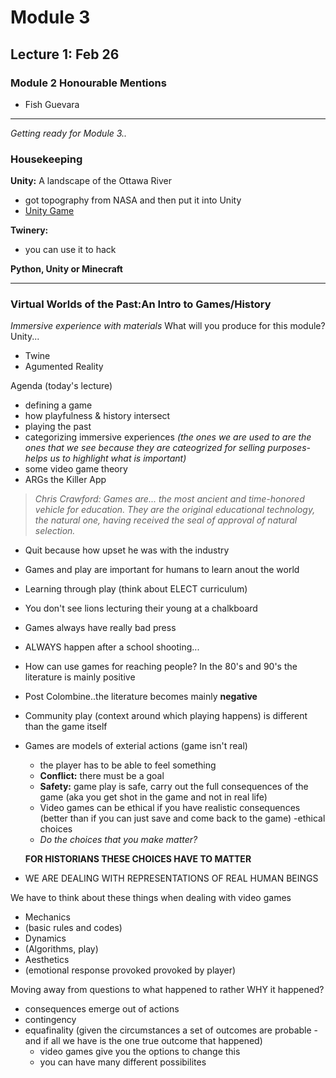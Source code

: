 # Module 3 
## Lecture 1: Feb 26

### Module 2 Honourable Mentions
- Fish Guevara
***
*Getting ready for Module 3..*

### Housekeeping

**Unity:** A landscape of the Ottawa River

- got topography from NASA and then put it into Unity
- [Unity Game](http://dhcu.ca/prairie-package-test/)

**Twinery:**
- you can use it to hack

**Python, Unity or Minecraft**
***
### Virtual Worlds of the Past:An Intro to Games/History

*Immersive experience with materials*
 What will you produce for this module? Unity...
 - Twine
 - Agumented Reality 
 
Agenda (today's lecture)

- defining a game
- how playfulness & history intersect
- playing the past
- categorizing immersive experiences *(the ones we are used to are the ones that we see because they are cateogrized for selling purposes- helps us to highlight what is important)*
- some video game theory
- ARGs the Killer App

> *Chris Crawford: Games are... the most ancient and time-honored vehicle for education. They are the original educational technology, the natural one, having received the seal of approval of natural selection.*
- Quit because how upset he was with the industry
- Games and play are important for humans to learn anout the world
- Learning through play (think about ELECT curriculum) 
- You don't see lions lecturing their young at a chalkboard
- Games always have really bad press
- ALWAYS happen after a school shooting...
- How can use games for reaching people? In the 80's and 90's the literature is mainly positive
- Post Colombine..the literature becomes mainly **negative**
- Community play (context around which playing happens) is different than the game itself
- Games are models of exterial actions (game isn't real)
  - the player has to be able to feel something
  - **Conflict:** there must be a goal 
  - **Safety:** game play is safe, carry out the full consequences of the game (aka you get shot in the game and not in real life)
  - Video games can be ethical if you have realistic consequences (better than if you can just save and come back to the game) -ethical choices
  - *Do the choices that you make matter?*
   
  **FOR HISTORIANS THESE CHOICES HAVE TO MATTER**
 - WE ARE DEALING WITH REPRESENTATIONS OF REAL HUMAN BEINGS
  
 We have to think about these things when dealing with video games
 - Mechanics 
  - (basic rules and codes)
 - Dynamics 
  - (Algorithms, play)
 - Aesthetics 
  - (emotional response provoked provoked by player)
  
 Moving away from questions to what happened to rather WHY it happened? 
 - consequences emerge out of actions
 - contingency
 - equafinality (given the circumstances a set of outcomes are probable - and if all we have is the one true outcome that happened)
     - video games give you the options to change this
     - you can have many different possibilites
 
  
  
